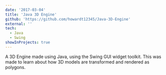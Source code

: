 ```yaml
---
date: '2017-03-04'
title: 'Java 3D Engine'
github: 'https://github.com/howardt12345/Java-3D-Engine'
external: ''
tech: 
  - Java
  - Swing
showInProjects: true
---
```

A 3D Engine made using Java, using the Swing GUI widget toolkit. This was made to learn about how 3D models are transformed and rendered as polygons. 